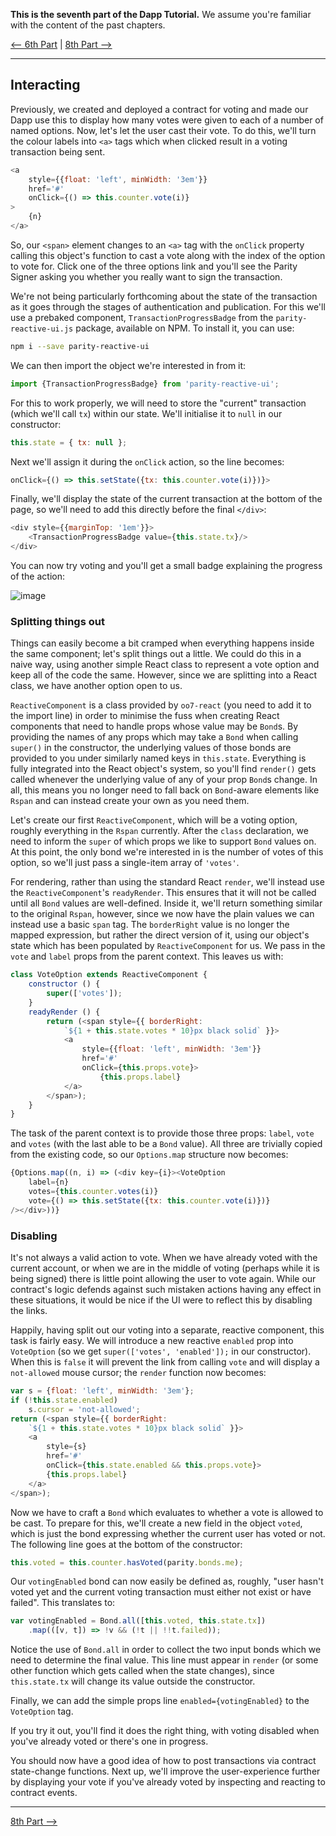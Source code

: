 **This is the seventh part of the Dapp Tutorial.** We assume you're familiar with the content of the past chapters.

[⟵ 6th Part](https://github.com/paritytech/parity/wiki/Tutorial-Part-VI) | [8th Part ⟶](https://github.com/paritytech/parity/wiki/Tutorial-Part-VIII)

----

## Interacting

Previously, we created and deployed a contract for voting and made our Dapp use this to display how many votes were given to each of a number of named options. Now, let's let the user cast their vote. To do this, we'll turn the colour labels into `<a>` tags which when clicked result in a voting transaction being sent.

```js
<a
	style={{float: 'left', minWidth: '3em'}}
	href='#'
	onClick={() => this.counter.vote(i)}
>
	{n}
</a>
```

So, our `<span>` element changes to an `<a>` tag with the `onClick` property calling this object's function to cast a vote along with the index of the option to vote for. Click one of the three options link and you'll see the Parity Signer asking you whether you really want to sign the transaction.

We're not being particularly forthcoming about the state of the transaction as it goes through the stages of authentication and publication. For this we'll use a prebaked component, `TransactionProgressBadge` from the `parity-reactive-ui.js` package, available on NPM. To install it, you can use:

```sh
npm i --save parity-reactive-ui
```

We can then import the object we're interested in from it:

```js
import {TransactionProgressBadge} from 'parity-reactive-ui';
```

For this to work properly, we will need to store the "current" transaction (which we'll call `tx`) within our state. We'll initialise it to `null` in our constructor:

```js
this.state = { tx: null };
```

Next we'll assign it during the `onClick` action, so the line becomes:

```js
onClick={() => this.setState({tx: this.counter.vote(i)})}>
```

Finally, we'll display the state of the current transaction at the bottom of the page, so we'll need to add this directly before the final `</div>`:

```js
<div style={{marginTop: '1em'}}>
	<TransactionProgressBadge value={this.state.tx}/>
</div>
```

You can now try voting and you'll get a small badge explaining the progress of the action:

![image](https://cloud.githubusercontent.com/assets/138296/24588762/3e436f08-17cf-11e7-9d78-e7e6b528514a.png)

### Splitting things out

Things can easily become a bit cramped when everything happens inside the same component; let's split things out a little. We could do this in a naive way, using another simple React class to represent a vote option and keep all of the code the same. However, since we are splitting into a React class, we have another option open to us.

`ReactiveComponent` is a class provided by `oo7-react` (you need to add it to the import line) in order to minimise the fuss when creating React components that need to handle props whose value may be `Bond`s. By providing the names of any props which may take a `Bond` when calling `super()` in the constructor, the underlying values of those bonds are provided to you under similarly named keys in `this.state`. Everything is fully integrated into the React object's system, so you'll find `render()` gets called whenever the underlying value of any of your prop `Bond`s change. In all, this means you no longer need to fall back on `Bond`-aware elements like `Rspan` and can instead create your own as you need them.

Let's create our first `ReactiveComponent`, which will be a voting option, roughly everything in the `Rspan` currently. After the `class` declaration, we need to inform the `super` of which props we like to support `Bond` values on. At this point, the only bond we're interested in is the number of votes of this option, so we'll just pass a single-item array of `'votes'`.

For rendering, rather than using the standard React `render`, we'll instead use the `ReactiveComponent`'s `readyRender`. This ensures that it will not be called until all `Bond` values are well-defined. Inside it, we'll return something similar to the original `Rspan`, however, since we now have the plain values we can instead use a basic `span` tag. The `borderRight` value is no longer the mapped expression, but rather the direct version of it, using our object's state which has been populated by `ReactiveComponent` for us. We pass in the `vote` and `label` props from the parent context. This leaves us with:

```js
class VoteOption extends ReactiveComponent {
	constructor () {
		super(['votes']);
	}
	readyRender () {
		return (<span style={{ borderRight:
			`${1 + this.state.votes * 10}px black solid` }}>
			<a
				style={{float: 'left', minWidth: '3em'}}
				href='#'
				onClick={this.props.vote}>
					{this.props.label}
			</a>
		</span>);
	}
}
```

The task of the parent context is to provide those three props: `label`, `vote` and `votes` (with the last able to be a `Bond` value). All three are trivially copied from the existing code, so our `Options.map` structure now becomes:

```js
{Options.map((n, i) => (<div key={i}><VoteOption
	label={n}
	votes={this.counter.votes(i)}
	vote={() => this.setState({tx: this.counter.vote(i)})}
/></div>))}
```

### Disabling

It's not always a valid action to vote. When we have already voted with the current account, or when we are in the middle of voting (perhaps while it is being signed) there is little point allowing the user to vote again. While our contract's logic defends against such mistaken actions having any effect in these situations, it would be nice if the UI were to reflect this by disabling the links.

Happily, having split out our voting into a separate, reactive component, this task is fairly easy. We will introduce a new reactive `enabled` prop into `VoteOption` (so we get `super(['votes', 'enabled']);` in our constructor). When this is `false` it will prevent the link from calling `vote` and will display a `not-allowed` mouse cursor; the `render` function now becomes:

```js
var s = {float: 'left', minWidth: '3em'};
if (!this.state.enabled)
	s.cursor = 'not-allowed';
return (<span style={{ borderRight:
	`${1 + this.state.votes * 10}px black solid` }}>
	<a
		style={s}
		href='#'
		onClick={this.state.enabled && this.props.vote}>
		{this.props.label}
	</a>
</span>);
```

Now we have to craft a `Bond` which evaluates to whether a vote is allowed to be cast. To prepare for this, we'll create a new field in the object `voted`, which is just the bond expressing whether the current user has voted or not. The following line goes at the bottom of the constructor:

```js
this.voted = this.counter.hasVoted(parity.bonds.me);
```

Our `votingEnabled` bond can now easily be defined as, roughly, "user hasn't voted yet and the current voting transaction must either not exist or have failed". This translates to:

```js
var votingEnabled = Bond.all([this.voted, this.state.tx])
	.map(([v, t]) => !v && (!t || !!t.failed));
```

Notice the use of `Bond.all` in order to collect the two input bonds which we need to determine the final value. This line must appear in `render` (or some other function which gets called when the state changes), since `this.state.tx` will change its value outside the constructor.

Finally, we can add the simple props line `enabled={votingEnabled}` to the `VoteOption` tag.

If you try it out, you'll find it does the right thing, with voting disabled when you've already voted or there's one in progress.

You should now have a good idea of how to post transactions via contract state-change functions. Next up, we'll improve the user-experience further by displaying your vote if you've already voted by inspecting and reacting to contract events.

----

[8th Part ⟶](https://github.com/paritytech/parity/wiki/Tutorial-Part-VIII)
